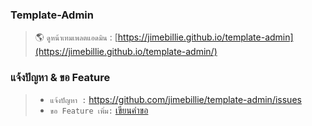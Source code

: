 ### Template-Admin
> 🌎 `ดูหน้าเทมเพลตแอดมิน` : [https://jimebillie.github.io/template-admin](https://jimebillie.github.io/template-admin/)


### แจ้งปัญหา & ขอ Feature
> * `แจ้งปัญหา :` https://github.com/jimebillie/template-admin/issues
> * `ขอ Feature เพิ่ม:` [เขียนคำขอ](https://github.com/jimebillie/template-admin/discussions/categories/%E0%B8%82%E0%B8%AD-feature-%E0%B9%80%E0%B8%9E%E0%B8%B4%E0%B9%88%E0%B8%A1)